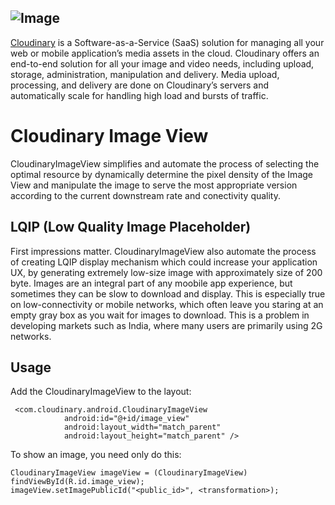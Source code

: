 ![Image](https://res.cloudinary.com/cloudinary/image/upload/b_rgb:ffffff,c_scale,w_200/v1/logo/for_white_bg/cloudinary_logo_for_white_bg.png)
---	
[Cloudinary](https://cloudinary.com/) is a Software-as-a-Service (SaaS) solution for managing all your web or mobile application’s media assets in the cloud. Cloudinary offers an end-to-end solution for all your image and video needs, including upload, storage, administration, manipulation and delivery. Media upload, processing, and delivery are done on Cloudinary’s servers and automatically scale for handling high load and bursts of traffic.

# Cloudinary Image View
CloudinaryImageView simplifies and automate the process of selecting the optimal resource by dynamically determine the pixel density of the Image View and manipulate the image to serve the most appropriate version according to the current downstream rate and conectivity quality.

## LQIP (Low Quality Image Placeholder)
First impressions matter.
CloudinaryImageView also automate the process of creating LQIP display mechanism which could increase your application UX, by generating extremely low-size image with approximately size of 200 byte. 
Images are an integral part of any moobile app experience, but sometimes they can be slow to download and display. 
This is especially true on low-connectivity or mobile networks, which often leave you staring at an empty gray box as you wait for images to download. 
This is a problem in developing markets such as India, where many users are primarily using 2G networks.

## Usage
Add the CloudinaryImageView to the layout:

```
 <com.cloudinary.android.CloudinaryImageView
            android:id="@+id/image_view"
            android:layout_width="match_parent"
            android:layout_height="match_parent" />
```

To show an image, you need only do this:

```
CloudinaryImageView imageView = (CloudinaryImageView) findViewById(R.id.image_view);
imageView.setImagePublicId("<public_id>", <transformation>);
```

